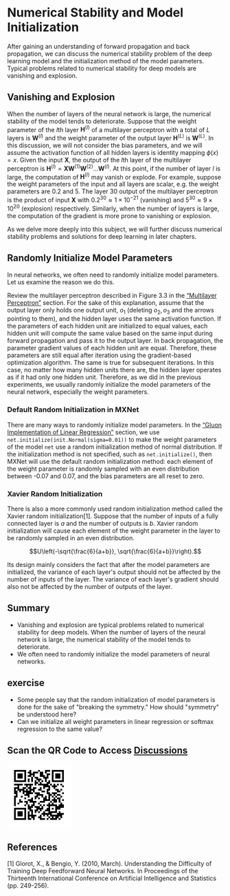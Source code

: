 # Numerical Stability and Model Initialization

After gaining an understanding of forward propagation and back propagation, we can discuss the numerical stability problem of the deep learning model and the initialization method of the model parameters. Typical problems related to numerical stability for deep models are vanishing and explosion.


## Vanishing and Explosion

When the number of layers of the neural network is large, the numerical stability of the model tends to deteriorate. Suppose that the weight parameter of the $l$th layer $\boldsymbol{H}^{(l)}$ of a multilayer perceptron with a total of $L$ layers is $\boldsymbol{W}^{(l)}$ and the weight parameter of the output layer $\boldsymbol{H}^{(L)}$ is $\boldsymbol{W}^{(L)}$. In this discussion, we will not consider the bias parameters, and we will assume the activation function of all hidden layers is identity mapping $\phi(x) = x$. Given the input $\boldsymbol{X}$, the output of the $l$th layer of the multilayer perceptron is $\boldsymbol{H}^{(l)} = \boldsymbol{X} \boldsymbol{W}^{(1)} \boldsymbol{W}^{(2)} \ldots \boldsymbol{W}^{(l)}$. At this point, if the number of layer $l$ is large, the computation of $\boldsymbol{H}^{(l)}$ may vanish or explode. For example, suppose the weight parameters of the input and all layers are scalar, e.g. the weight parameters are 0.2 and 5. The layer 30 output of the multilayer perceptron is the product of input $\boldsymbol{X}$ with $0.2^{30} \approx 1 \times 10^{-21}$ (vanishing) and $5^{30} \approx 9 \times 10^{20}$ (explosion) respectively. Similarly, when the number of layers is large, the computation of the gradient is more prone to vanishing or explosion.

As we delve more deeply into this subject, we will further discuss numerical stability problems and solutions for deep learning in later chapters.


## Randomly Initialize Model Parameters

In neural networks, we often need to randomly initialize model parameters. Let us examine the reason we do this.

Review the multilayer perceptron described in Figure 3.3 in the [“Multilayer Perceptron”](mlp.md) section. For the sake of this explanation, assume that the output layer only holds one output unit, $o_1$ (deleting $o_2, o_3$ and the arrows pointing to them), and the hidden layer uses the same activation function. If the parameters of each hidden unit are initialized to equal values, each hidden unit will compute the same value based on the same input during forward propagation and pass it to the output layer. In back propagation, the parameter gradient values of each hidden unit are equal. Therefore, these parameters are still equal after iteration using the gradient-based optimization algorithm. The same is true for subsequent iterations. In this case, no matter how many hidden units there are, the hidden layer operates as if it had only one hidden unit. Therefore, as we did in the previous experiments, we usually randomly initialize the model parameters of the neural network, especially the weight parameters.


### Default Random Initialization in MXNet

There are many ways to randomly initialize model parameters. In the [“Gluon Implementation of Linear Regression”](linear-regression-gluon.md) section, we use `net.initialize(init.Normal(sigma=0.01))` to make the weight parameters of the model `net` use a random initialization method of normal distribution. If the initialization method is not specified, such as `net.initialize()`, then MXNet will use the default random initialization method: each element of the weight parameter is randomly sampled with an even distribution between -0.07 and 0.07, and the bias parameters are all reset to zero.


### Xavier Random Initialization

There is also a more commonly used random initialization method called the Xavier random initialization[1]. Suppose that the number of inputs of a fully connected layer is $a$ and the number of outputs is $b$. Xavier random initialization will cause each element of the weight parameter in the layer to be randomly sampled in an even distribution.

$$U\left(-\sqrt{\frac{6}{a+b}}, \sqrt{\frac{6}{a+b}}\right).$$

Its design mainly considers the fact that after the model parameters are initialized, the variance of each layer's output should not be affected by the number of inputs of the layer. The variance of each layer's gradient should also not be affected by the number of outputs of the layer.

## Summary

* Vanishing and explosion are typical problems related to numerical stability for deep models. When the number of layers of the neural network is large, the numerical stability of the model tends to deteriorate.
* We often need to randomly initialize the model parameters of neural networks.


## exercise

* Some people say that the random initialization of model parameters is done for the sake of "breaking the symmetry." How should "symmetry" be understood here?
* Can we initialize all weight parameters in linear regression or softmax regression to the same value?


## Scan the QR Code to Access [Discussions](https://discuss.gluon.ai/t/topic/8052)

![](../img/qr_numerical-stability-and-init.svg)

## References

[1] Glorot, X., & Bengio, Y. (2010, March). Understanding the Difficulty of Training Deep Feedforward Neural Networks. In Proceedings of the Thirteenth International Conference on Artificial Intelligence and Statistics (pp. 249-256).
